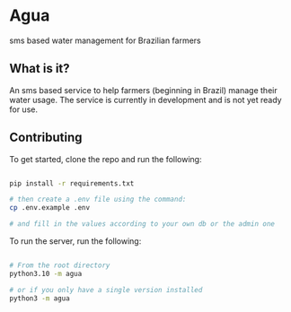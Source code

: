 # Agua
sms based water management for Brazilian farmers

## What is it?

An sms based service to help farmers (beginning in Brazil) manage their water usage. The service is currently in development and is not yet ready for use.

## Contributing

To get started, clone the repo and run the following:

```bash

pip install -r requirements.txt

# then create a .env file using the command:
cp .env.example .env

# and fill in the values according to your own db or the admin one
```

To run the server, run the following:

```bash

# From the root directory
python3.10 -m agua

# or if you only have a single version installed
python3 -m agua 
```